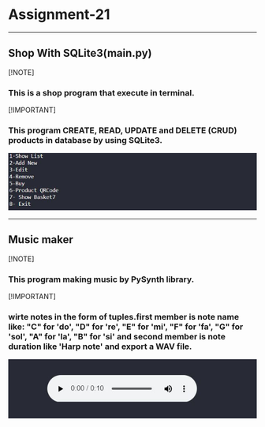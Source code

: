 # Assignment-21
---
## Shop With SQLite3(main.py)

[!NOTE]
### This is a shop program that execute in terminal.

[!IMPORTANT]
### This program CREATE, READ, UPDATE and DELETE (CRUD) products in database by using SQLite3.
![shop program](./1.JPG)

---
## Music maker

[!NOTE]
### This program making music by PySynth library.

[!IMPORTANT]
### wirte notes in the form of tuples.first member is note name like: "C" for 'do', "D" for 're', "E" for 'mi', "F" for 'fa', "G" for 'sol', "A" for 'la', "B" for 'si' and second member is note duration like 'Harp note' and export a WAV file.
![PySynth](./2.JPG)
